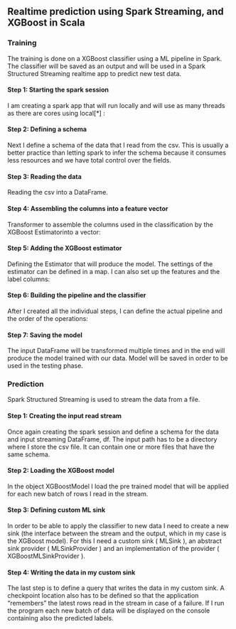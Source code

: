 

## Realtime prediction using Spark Streaming, and XGBoost in Scala

### Training
The training is done on a XGBoost classifier using a ML pipeline in Spark. 
The classifier will be saved as an output and will be used in a Spark Structured Streaming realtime app to predict new test data.

#### Step 1: Starting the spark session

I am creating a spark app that will run locally and will use as many threads as there are cores using local[*] :

#### Step 2: Defining a schema

Next I define a schema of the data that I read from the csv. This is usually a better practice than letting spark 
to infer the schema because it consumes less resources and we have total control over the fields.

#### Step 3: Reading the data

Reading the csv into a DataFrame.

#### Step 4: Assembling the columns into a feature vector

Transformer to assemble the columns used in the classification by the XGBoost Estimatorinto a vector:

#### Step 5: Adding the XGBoost estimator

Defining the Estimator that will produce the model. The settings of the estimator can be defined in a map. 
I can also set up the features and the label columns:

#### Step 6: Building the pipeline and the classifier

After I created all the individual steps, I can define the actual pipeline and the order of the operations:

#### Step 7: Saving the model

The input DataFrame will be transformed multiple times and in the end will produce the model trained with our data. Model will be saved in order to be used in the testing phase.

### Prediction

Spark Structured Streaming is used to stream the data from a file. 

#### Step 1: Creating the input read stream
Once again creating the spark session and define a schema for the data and input streaming DataFrame, df. The input path has to be a directory where I store the csv file. It can contain one or more files that have the same schema.

#### Step 2: Loading the XGBoost model

In the object XGBoostModel I load the pre trained model that will be applied for each new batch of rows I read in the stream.

#### Step 3: Defining custom ML sink

In order to be able to apply the classifier to new data I need to create a new sink (the interface between the stream and the output, which in my case is the XGBoost model). For this I need a custom sink ( MLSink ), an abstract sink provider ( MLSinkProvider ) and an implementation of the provider ( XGBoostMLSinkProvider ).

#### Step 4: Writing the data in my custom sink

The last step is to define a query that writes the data in my custom sink. A checkpoint location also has to be defined so that the application “remembers” the latest rows read in the stream in case of a failure. If I run the program each new batch of data will be displayed on the console containing also the predicted labels.


